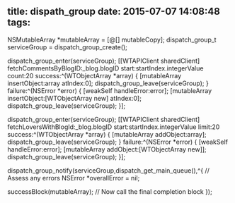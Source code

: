 title: dispath_group
date: 2015-07-07 14:08:48
tags:
---


NSMutableArray *mutableArray = [@[] mutableCopy];
dispatch_group_t serviceGroup = dispatch_group_create();


dispatch_group_enter(serviceGroup);
[[WTAPIClient sharedClient] fetchCommentsByBlogID:_blog.blogID
start:startIndex.integerValue
count:20
success:^(WTObjectArray *array) {
[mutableArray insertObject:array atIndex:0];
dispatch_group_leave(serviceGroup);
}
failure:^(NSError *error) {
[weakSelf handleError:error];
[mutableArray insertObject:[WTObjectArray new] atIndex:0];
dispatch_group_leave(serviceGroup);
}];


dispatch_group_enter(serviceGroup);
[[WTAPIClient sharedClient] fetchLoversWithBlogId:_blog.blogID
start:startIndex.integerValue
limit:20
success:^(WTObjectArray *array) {
[mutableArray addObject:array];
dispatch_group_leave(serviceGroup);
} failure:^(NSError *error) {
[weakSelf handleError:error];
[mutableArray addObject:[WTObjectArray new]];
dispatch_group_leave(serviceGroup);
}];


dispatch_group_notify(serviceGroup,dispatch_get_main_queue(),^{
// Assess any errors
NSError *overallError = nil;

successBlock(mutableArray);
// Now call the final completion block
});